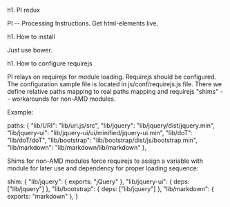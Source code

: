 h1. PI redux

PI -- Processing Instructions. Get html-elements live.

h1. How to install

Just use bower.

h1. How to configure requirejs

PI relays on requirejs for module loading. Requirejs should be configured. The configuration
sample file is located in js/conf/requirejs.js file. There we define relative paths mapping to real paths
mapping and requirejs "shims" -- workarounds for non-AMD modules.

Example:

   paths: {
      "lib/URI":        "lib/uri.js/src",
      "lib/jquery":     "lib/jquery/dist/jquery.min",
      "lib/jquery-ui":  "lib/jquery-ui/ui/minified/jquery-ui.min",
      "lib/doT":        "lib/doT/doT",
      "lib/bootstrap":  "lib/bootstrap/dist/js/bootstrap.min",
      "lib/markdown":   "lib/markdown/lib/markdown"
   },

Shims for non-AMD modules force requirejs to assign a variable with module for later use and dependency
for proper loading sequence:
   
   shim: {
      "lib/jquery": {
         exports: "jQuery"
      },
      "lib/jquery-ui": {
         deps: ["lib/jquery"]
      },
      "lib/bootstrap": {
         deps: ["lib/jquery"]
      },
      "lib/markdown": {
         exports: "markdown"
      },
   }